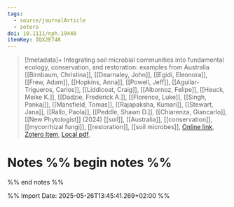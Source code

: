 ```yaml
---
tags:
  - source/journalArticle
  - zotero
doi: 10.1111/nph.19440
itemKey: IQX2E748
---
```

>[!metadata]+
> Integrating soil microbial communities into fundamental ecology, conservation, and restoration: examples from Australia
> [[Birnbaum, Christina]], [[Dearnaley, John]], [[Egidi, Eleonora]], [[Frew, Adam]], [[Hopkins, Anna]], [[Powell, Jeff]], [[Aguilar-Trigueros, Carlos]], [[Liddicoat, Craig]], [[Albornoz, Felipe]], [[Heuck, Meike K.]], [[Dadzie, Frederick A.]], [[Florence, Luke]], [[Singh, Pankaj]], [[Mansfield, Tomas]], [[Rajapaksha, Kumari]], [[Stewart, Jana]], [[Rallo, Paola]], [[Peddle, Shawn D.]], [[Chiarenza, Giancarlo]], 
> [[New Phytologist]] (2024)
> [[soil]], [[Australia]], [[conservation]], [[mycorrhizal fungi]], [[restoration]], [[soil microbes]], 
> [Online link](https://onlinelibrary.wiley.com/doi/abs/10.1111/nph.19440), [Zotero Item](zotero://select/library/items/IQX2E748), [Local pdf](file://C:/Users/aburg/Documents/references/zotero/storage/ET8QKD6S/Birnbaum2024_Integratingsoil.pdf), 

# Notes %% begin notes %%

%% end notes %%




%% Import Date: 2025-05-26T13:45:41.269+02:00 %%
